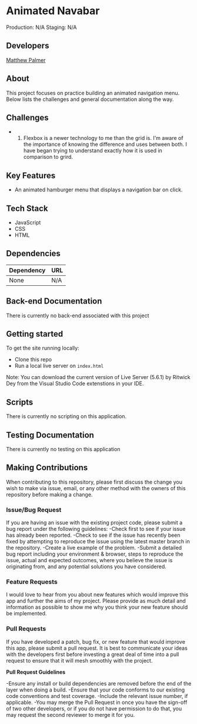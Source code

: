 # Animated Navabar
Production: N/A
Staging: N/A

## Developers
[Matthew Palmer](https://github.com/matthewpalmer9)

## About
This project focuses on practice building an animated navigation menu. Below lists the challenges and general documentation along the way.

## Challenges
- 1. Flexbox is a newer technology to me than the grid is. I'm aware of the importance of knowing the difference and uses between both. I have began trying to understand exactly how it is used in comparison to grird.

## Key Features
- An animated hamburger menu that displays a navigation bar on click.

## Tech Stack
- JavaScript
- CSS
- HTML

## Dependencies 
| Dependency | URL      |
|-----------|-----------|
| None      | N/A       |

## Back-end Documentation
There is currently no back-end associated with this project

## Getting started
To get the site running locally:
- Clone this repo
- Run a local live server on `index.html`

Note: You can download the current version of Live Server (5.6.1) by Ritwick Dey from the Visual Studio Code extenstions in your IDE.  

## Scripts 
There is currently no scripting on this application.

## Testing Documentation
There is currently no testing on this application

## Making Contributions
When contributing to this repository, please first discuss the change you wish to make via issue, email, or any other method with the owners of this repository before making a change.

### Issue/Bug Request
If you are having an issue with the existing project code, please submit a bug report under the following guidelines:
-Check first to see if your issue has already been reported.
-Check to see if the issue has recently been fixed by attempting to reproduce the issue using the latest master branch in the repository.
-Create a live example of the problem.
-Submit a detailed bug report including your environment & browser, steps to reproduce the issue, actual and expected outcomes, where you believe the issue is originating from, and any potential solutions you have considered.

### Feature Requests
I would love to hear from you about new features which would improve this app and further the aims of my project. Please provide as much detail and information as possible to show me why you think your new feature should be implemented.

### Pull Requests
If you have developed a patch, bug fix, or new feature that would improve this app, please submit a pull request. It is best to communicate your ideas with the developers first before investing a great deal of time into a pull request to ensure that it will mesh smoothly with the project.

**Pull Request Guidelines**

-Ensure any install or build dependencies are removed before the end of the layer when doing a build.
-Ensure that your code conforms to our existing code conventions and test coverage.
-Include the relevant issue number, if applicable.
-You may merge the Pull Request in once you have the sign-off of two other developers, or if you do not have permission to do that, you may request the second reviewer to merge it for you.